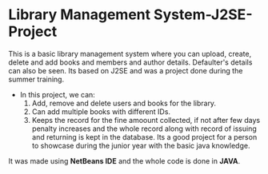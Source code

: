 # Library Management System-J2SE-Project
This is a basic library management system where you can upload, create, delete and add books and members and author details. Defaulter's details can also be seen. Its based on J2SE and was a project done during the summer training.
- In this project, we can:
  1. Add, remove and delete users and books for the library.
  2. Can add multiple books with different IDs.
  3. Keeps the record for the fine amoount collected, if not after few days penalty increases and the whole record along with record of issuing and returning is kept in the database.
Its a good project for a person to showcase during the junior year with the basic java knowledge. 


It was made using **NetBeans IDE** and the whole code is done in **JAVA**.
